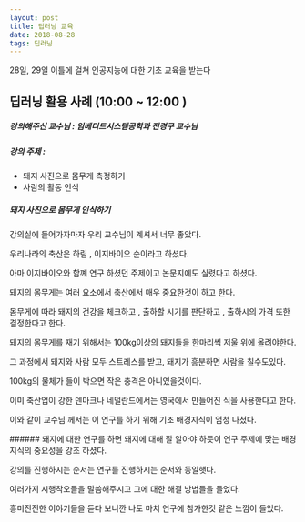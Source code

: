 ```yaml
---
layout: post
title: 딥러닝 교육
date: 2018-08-28
tags: 딥러닝
---
```


28일, 29일 이틀에 걸쳐 인공지능에 대한 기초 교육을 받는다

## 딥러닝 활용 사례 (10:00 ~ 12:00 )

##### 강의해주신 교수님 : 임베디드시스템공학과 전경구 교수님

##### 강의 주제 :

- 돼지 사진으로 몸무게 측정하기
- 사람의 활동 인식

##### 돼지 사진으로 몸무게 인식하기

강의실에 들어가자마자 우리 교수님이 계셔서 너무 좋았다.

우리나라의 축산은 하림 , 이지바이오 순이라고 하셨다.

아마 이지바이오와 함꼐 연구 하셨던 주제이고 논문지에도 실렸다고 하셨다.

돼지의 몸무게는 여러 요소에서 축산에서 매우 중요한것이 하고 한다.

몸무게에 따라 돼지의 건강을 체크하고 , 출하할 시기를 판단하고 , 출하시의 가격 또한 결정한다고 한다.

돼지의 몸무게를 재기 위해서는 100kg이상의 돼지들을 한마리씩 저울 위에 올려야한다.

그 과정에서 돼지와 사람 모두 스트레스를 받고, 돼지가 흥분하면 사람을 칠수도있다.

100kg의 물체가 들이 박으면 작은 충격은 아니였을것이다.

이미 축산업이 강한 덴마크나 네덜란드에서는 영국에서 만들어진 식을 사용한다고 한다.

이와 같이 교수님 께서는 이 연구를 하기 위해 기초 배경지식이 엄청 나셨다.
<p>
###### 돼지에 대한 연구를 하면 돼지에 대해 잘 알아야 하듯이 연구 주제에 맞는 배경지식의 중요성을 강조 하셨다.

강의를 진행하시는 순서는 연구를 진행하시는 순서와 동일햇다.

여러가지 시행착오들을 말씀해주시고 그에 대한 해결 방법들을 들었다.

흥미진진한 이야기들을 듣다 보니깐 나도 마치 연구에 참가한것 같은 느낌이 들었다. 

